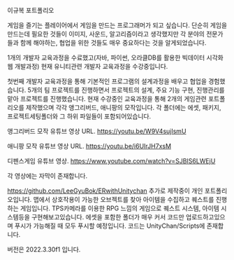 이규복 포트폴리오

게임을 즐기는 플레이어에서 게임을 만드는 프로그래머가 되고 싶습니다.
단순히 게임을 만드는데 필요한 것들이 이미지, 사운드, 알고리즘이라고 생각했지만
각 분야의 전문가들과 함께 해야하는, 협업을 위한 것들도 매우 중요하다는 것을 알게되었습니다.

1개의 개발자 교육과정을 수료했고(자바, 파이썬, 오라클DB를 활용한 빅데이터 시각화 웹 개발과정) 현재 유니티관련 개발자 교육과정을 수강중입니다.

첫번째 개발자 교육과정을 통해 기본적인 프로그램의 설계과정을 배우고 협업을 경험했습니다. 5개의 팀 프로젝트를 진행하면서 프로젝트의 설계, 주요 기능 구현, 진행관리를 맡아 프로젝트를 진행했습니다.
현재 수강중인 교육과정을 통해 2개의 게임관련 포트폴리오를 제작했으며 각각 앵그리버드, 애니팡의 모작입니다. 각 폴더에는 에셋, 패키지, 프로젝트세팅폴더와 그 하위 파일들이 포함되어있습니다.

앵그리버드 모작 유튜브 영상 URL. 
https://youtu.be/W9V4sujIsmU

애니팡 모작 유튜브 영상 URL.
https://youtu.be/i6UIrJH7xsM

디펜스게임 유튜브 영상.
https://www.youtube.com/watch?v=SJBIS6LWEjU

각 영상에는 자막이 존재합니다.

https://github.com/LeeGyuBok/ERwithUnitychan
추가로 제작중이 개인 포트폴리오입니다. 맵에서 상호작용이 가능한 오브젝트를 찾아 아이템을 수집하고 퀘스트를 진행하는 게임입니다.
TPS카메라를 이용한 RPG 느낌의 게임으로 퀘스트 시스템, 아이템 시스템등을 구현해보고있습니다.
에셋을 포함한 폴더가 매우 커서 코드만 업로드하고있으며 푸시가 가능해질 때 모두 푸시할 예정입니다. 코드는 UnityChan/Scripts에 존재합니다.

버전은 2022.3.30f1 입니다.
